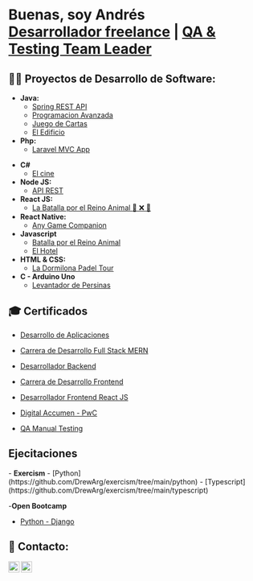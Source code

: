 <h1>Buenas, soy Andrés <br/><a href="https://github.com/DrewArg">Desarrollador freelance</a> | <a href="https://www.linkedin.com/in/andr%C3%A9s-ezequiel-fabbiano-69186b93/">QA & Testing Team Leader</a>

<!--<h2>👨‍💻 Software Development Projects:</h2>-->
<h2>👨‍💻 Proyectos de Desarrollo de Software:</h2>

- <b>Java:</b>
  - [Spring REST API](https://github.com/DrewArg/dv-ds-20231c-g4)
  - [Programacion Avanzada](https://github.com/DrewArg/FinalProgramacionAvanzada)
  - [Juego de Cartas](https://github.com/DrewArg/JuegoCartas)
  - [El Edificio](https://github.com/DrewArg/ElEdificioFinal)
- <b>Php:</b>
  - [Laravel MVC App](https://github.com/DrewArg/ProduccionWeb)
 <!-- - [Final Produccion Web 2](https://github.com/DrewArg/Recuperatorio-Desarrollo-Web-2/tree/main)-->
- <b>C#</b>
  - [El cine](https://github.com/GastonMastrogiacomo/TP1---GRUPO-C)
- <b>Node JS:</b>
  - [API REST](https://github.com/DrewArg/ProgramacionBackend/tree/main)
- <b>React JS:</b>
  - [La Batalla por el Reino Animal 🐙 ❌ 🐺](https://github.com/DrewArg/ProyectoFinalReactJs)
- <b>React Native:</b>
  - [Any Game Companion](https://github.com/DrewArg/ReactNative)
- <b>Javascript</b>
  - [Batalla por el Reino Animal](https://github.com/DrewArg/ProyectoFinalJavaScript)
  - [El Hotel](https://github.com/DrewArg/ProduccionWeb1)
- <b> HTML & CSS:</b>
  - [La Dormilona Padel Tour](https://github.com/DrewArg/La_Dormilona_Padel_Tour-AndresFabbiano)
- <b>C - Arduino Uno</b>
  - [Levantador de Persinas](https://github.com/DrewArg/LevantadorDePersianas)

<h2>🎓 Certificados</h2>

- [Desarrollo de Aplicaciones](https://www.coderhouse.com/certificados/6421e3f1fb83e60002f252ec)

- [Carrera de Desarrollo Full Stack MERN](https://www.coderhouse.com/certificados/6351d7cf3a47d9000ebc15f5)

- [Desarrollador Backend](https://www.coderhouse.com/certificados/6351d7cf3a47d9000ebc15f2)
  
- [Carrera de Desarrollo Frontend](https://www.coderhouse.com/certificados/626d65fd01436900249b91af)

- [Desarrollador Frontend React JS](https://www.coderhouse.com/certificados/626c146a30f7620024b33402)
  
- [Digital Accumen - PwC](https://www.credly.com/badges/ae0e5ed8-bb35-47e9-884a-16899d6ffc27)
  
- [QA Manual Testing](https://www.coderhouse.com/certificados/63c5863a1d35cc000e93f375)

<h2> Ejecitaciones</h2>
- <b>Exercism</b>
  - [Python](https://github.com/DrewArg/exercism/tree/main/python)
  - [Typescript](https://github.com/DrewArg/exercism/tree/main/typescript)

-<b>Open Bootcamp</b>
  - [Python - Django](https://github.com/DrewArg/open-bootcamp)


<h2> 🤳 Contacto:</h2>

[<img align="left" alt="Andres Fabbiano | Linkedin" width="22px" src="https://cdn.jsdelivr.net/npm/simple-icons@v3/icons/linkedin.svg" />][linkedin]
[<img align="left" alt="Andres Fabbiano | Linkedin" width="22px" src="https://cdn.jsdelivr.net/npm/simple-icons@v3/icons/gmail.svg" />][gmail]

[linkedin]:https://www.linkedin.com/in/andr%C3%A9s-ezequiel-fabbiano-69186b93/
[gmail]:mailto:andresfabbiano@gmail.com
